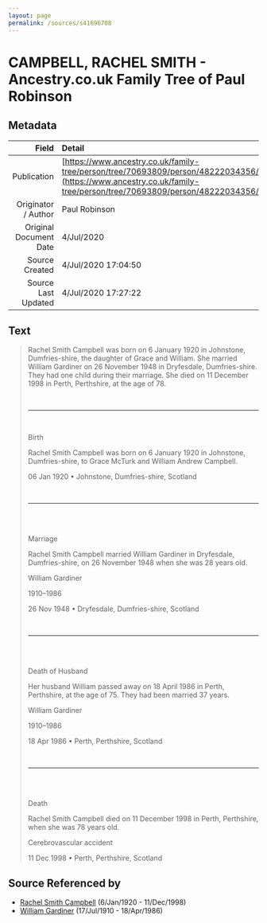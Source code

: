 ```yaml
---
layout: page
permalink: /sources/s41696708
---
```


# CAMPBELL, RACHEL SMITH - Ancestry.co.uk Family Tree of Paul Robinson

## Metadata

Field | Detail
---:|:---
Publication | [https://www.ancestry.co.uk/family-tree/person/tree/70693809/person/48222034356/story](https://www.ancestry.co.uk/family-tree/person/tree/70693809/person/48222034356/story)
Originator / Author | Paul Robinson
Original Document Date | 4/Jul/2020
Source Created | 4/Jul/2020 17:04:50
Source Last Updated | 4/Jul/2020 17:27:22

## Text

> Rachel Smith Campbell was born on 6 January 1920 in Johnstone, Dumfries-shire, the daughter of Grace and William. She married William Gardiner on 26 November 1948 in Dryfesdale, Dumfries-shire. They had one child during their marriage. She died on 11 December 1998 in Perth, Perthshire, at the age of 78.
>
> <br/>
>
> ---
>
> <br/>
>
> Birth
>
> Rachel Smith Campbell was born on 6 January 1920 in Johnstone, Dumfries-shire, to Grace McTurk and William Andrew Campbell.
>
> 06 Jan 1920 • Johnstone, Dumfries-shire, Scotland
>
> <br/>
>
> ---
>
> <br/>
>
> <br/>
>
> Marriage
>
> Rachel Smith Campbell married William Gardiner in Dryfesdale, Dumfries-shire, on 26 November 1948 when she was 28 years old.
>
> William Gardiner
>
> 1910–1986
>
> 26 Nov 1948 • Dryfesdale, Dumfries-shire, Scotland
>
> <br/>
>
> ---
>
> <br/>
>
> <br/>
>
> Death of Husband
>
> Her husband William passed away on 18 April 1986 in Perth, Perthshire, at the age of 75. They had been married 37 years.
>
> William Gardiner
>
> 1910–1986
>
> 18 Apr 1986 • Perth, Perthshire, Scotland
>
> <br/>
>
> ---
>
> <br/>
>
> <br/>
>
> Death
>
> Rachel Smith Campbell died on 11 December 1998 in Perth, Perthshire, when she was 78 years old.
>
> Cerebrovascular accident
>
> 11 Dec 1998 • Perth, Perthshire, Scotland
>

## Source Referenced by

* [Rachel Smith Campbell](../people/@40394043@-rachel-smith-campbell-b1920-1-6-d1998-12-11.md) (6/Jan/1920 - 11/Dec/1998)
* [William Gardiner](../people/@29232511@-william-gardiner-b1910-7-17-d1986-4-18.md) (17/Jul/1910 - 18/Apr/1986)
